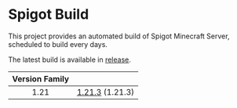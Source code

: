# Spigot Build

This project provides an automated build of Spigot Minecraft Server, scheduled to build every days.

The latest build is available in [release](https://github.com/doandat943/spigot-build/releases/latest).


| Version Family | |
|:---:|:---:|
| 1.21 | [1.21.3](https://github.com/doandat943/spigot-build/releases/download/Spigot/spigot-1.21.3.jar) (1.21.3) | [1.21.1](https://github.com/doandat943/spigot-build/releases/download/Spigot/spigot-1.21.1.jar) (1.21.1) | [1.20.6](https://github.com/doandat943/spigot-build/releases/download/Spigot/spigot-1.20.6.jar) (1.20.6) | [1.20.4](https://github.com/doandat943/spigot-build/releases/download/Spigot/spigot-1.20.4.jar) (1.20.4) | [1.20.2](https://github.com/doandat943/spigot-build/releases/download/Spigot/spigot-1.20.2.jar) (1.20.2) | [1.20.1](https://github.com/doandat943/spigot-build/releases/download/Spigot/spigot-1.20.1.jar) (1.20.1) | [1.19.4](https://github.com/doandat943/spigot-build/releases/download/Spigot/spigot-1.19.4.jar) (1.19.4) | [1.19.3](https://github.com/doandat943/spigot-build/releases/download/Spigot/spigot-1.19.3.jar) (1.19.3) | [1.19.2](https://github.com/doandat943/spigot-build/releases/download/Spigot/spigot-1.19.2.jar) (1.19.2) | [1.19.1](https://github.com/doandat943/spigot-build/releases/download/Spigot/spigot-1.19.1.jar) (1.19.1) | [1.19](https://github.com/doandat943/spigot-build/releases/download/Spigot/spigot-1.19.jar) (1.19) | [1.18.2](https://github.com/doandat943/spigot-build/releases/download/Spigot/spigot-1.18.2.jar) (1.18.2) | [1.18.1](https://github.com/doandat943/spigot-build/releases/download/Spigot/spigot-1.18.1.jar) (1.18.1) | [1.18](https://github.com/doandat943/spigot-build/releases/download/Spigot/spigot-1.18.jar) (1.18) | [1.17.1](https://github.com/doandat943/spigot-build/releases/download/Spigot/spigot-1.17.1.jar) (1.17.1) | [1.17](https://github.com/doandat943/spigot-build/releases/download/Spigot/spigot-1.17.jar) (1.17) | [1.16.5](https://github.com/doandat943/spigot-build/releases/download/Spigot/spigot-1.16.5.jar) (1.16.5) | [1.16.4](https://github.com/doandat943/spigot-build/releases/download/Spigot/spigot-1.16.4.jar) (1.16.4) | [1.16.3](https://github.com/doandat943/spigot-build/releases/download/Spigot/spigot-1.16.3.jar) (1.16.3) | [1.16.2](https://github.com/doandat943/spigot-build/releases/download/Spigot/spigot-1.16.2.jar) (1.16.2) | [1.16.1](https://github.com/doandat943/spigot-build/releases/download/Spigot/spigot-1.16.1.jar) (1.16.1) | [1.15.2](https://github.com/doandat943/spigot-build/releases/download/Spigot/spigot-1.15.2.jar) (1.15.2) | [1.15.1](https://github.com/doandat943/spigot-build/releases/download/Spigot/spigot-1.15.1.jar) (1.15.1) | [1.15](https://github.com/doandat943/spigot-build/releases/download/Spigot/spigot-1.15.jar) (1.15) | [1.14.4](https://github.com/doandat943/spigot-build/releases/download/Spigot/spigot-1.14.4.jar) (1.14.4) | [1.14.3](https://github.com/doandat943/spigot-build/releases/download/Spigot/spigot-1.14.3.jar) (1.14.3) | [1.14.2](https://github.com/doandat943/spigot-build/releases/download/Spigot/spigot-1.14.2.jar) (1.14.2) | [1.14.1](https://github.com/doandat943/spigot-build/releases/download/Spigot/spigot-1.14.1.jar) (1.14.1) | [1.14](https://github.com/doandat943/spigot-build/releases/download/Spigot/spigot-1.14.jar) (1.14) | [1.13.2](https://github.com/doandat943/spigot-build/releases/download/Spigot/spigot-1.13.2.jar) (1.13.2) | [1.13.1](https://github.com/doandat943/spigot-build/releases/download/Spigot/spigot-1.13.1.jar) (1.13.1) | [1.13](https://github.com/doandat943/spigot-build/releases/download/Spigot/spigot-1.13.jar) (1.13) | [1.12.2](https://github.com/doandat943/spigot-build/releases/download/Spigot/spigot-1.12.2.jar) (1.12.2) | [1.12.1](https://github.com/doandat943/spigot-build/releases/download/Spigot/spigot-1.12.1.jar) (1.12.1) | [1.12](https://github.com/doandat943/spigot-build/releases/download/Spigot/spigot-1.12.jar) (1.12) | [1.11.2](https://github.com/doandat943/spigot-build/releases/download/Spigot/spigot-1.11.2.jar) (1.11.2) | [1.11](https://github.com/doandat943/spigot-build/releases/download/Spigot/spigot-1.11.jar) (1.11) | [1.10.2](https://github.com/doandat943/spigot-build/releases/download/Spigot/spigot-1.10.2.jar) (1.10.2) | [1.9.4](https://github.com/doandat943/spigot-build/releases/download/Spigot/spigot-1.9.4.jar) (1.9.4) | [1.9.2](https://github.com/doandat943/spigot-build/releases/download/Spigot/spigot-1.9.2.jar) (1.9.2) | [1.9](https://github.com/doandat943/spigot-build/releases/download/Spigot/spigot-1.9.jar) (1.9) | [1.8.8](https://github.com/doandat943/spigot-build/releases/download/Spigot/spigot-1.8.8.jar) (1.8.8) | [1.8.3](https://github.com/doandat943/spigot-build/releases/download/Spigot/spigot-1.8.3.jar) (1.8.3) | [1.8](https://github.com/doandat943/spigot-build/releases/download/Spigot/spigot-1.8.jar) (1.21.3) | [1.21.1](https://github.com/doandat943/spigot-build/releases/download/Spigot/spigot-1.21.1.jar) (1.21.1) | [1.20.6](https://github.com/doandat943/spigot-build/releases/download/Spigot/spigot-1.20.6.jar) (1.20.6) | [1.20.4](https://github.com/doandat943/spigot-build/releases/download/Spigot/spigot-1.20.4.jar) (1.20.4) | [1.20.2](https://github.com/doandat943/spigot-build/releases/download/Spigot/spigot-1.20.2.jar) (1.20.2) | [1.20.1](https://github.com/doandat943/spigot-build/releases/download/Spigot/spigot-1.20.1.jar) (1.20.1) | [1.19.4](https://github.com/doandat943/spigot-build/releases/download/Spigot/spigot-1.19.4.jar) (1.19.4) | [1.19.3](https://github.com/doandat943/spigot-build/releases/download/Spigot/spigot-1.19.3.jar) (1.19.3) | [1.19.2](https://github.com/doandat943/spigot-build/releases/download/Spigot/spigot-1.19.2.jar) (1.19.2) | [1.19.1](https://github.com/doandat943/spigot-build/releases/download/Spigot/spigot-1.19.1.jar) (1.19.1) | [1.19](https://github.com/doandat943/spigot-build/releases/download/Spigot/spigot-1.19.jar) (1.19) | [1.18.2](https://github.com/doandat943/spigot-build/releases/download/Spigot/spigot-1.18.2.jar) (1.18.2) | [1.18.1](https://github.com/doandat943/spigot-build/releases/download/Spigot/spigot-1.18.1.jar) (1.18.1) | [1.18](https://github.com/doandat943/spigot-build/releases/download/Spigot/spigot-1.18.jar) (1.18) | [1.17.1](https://github.com/doandat943/spigot-build/releases/download/Spigot/spigot-1.17.1.jar) (1.17.1) | [1.17](https://github.com/doandat943/spigot-build/releases/download/Spigot/spigot-1.17.jar) (1.17) | [1.16.5](https://github.com/doandat943/spigot-build/releases/download/Spigot/spigot-1.16.5.jar) (1.16.5) | [1.16.4](https://github.com/doandat943/spigot-build/releases/download/Spigot/spigot-1.16.4.jar) (1.16.4) | [1.16.3](https://github.com/doandat943/spigot-build/releases/download/Spigot/spigot-1.16.3.jar) (1.16.3) | [1.16.2](https://github.com/doandat943/spigot-build/releases/download/Spigot/spigot-1.16.2.jar) (1.16.2) | [1.16.1](https://github.com/doandat943/spigot-build/releases/download/Spigot/spigot-1.16.1.jar) (1.16.1) | [1.15.2](https://github.com/doandat943/spigot-build/releases/download/Spigot/spigot-1.15.2.jar) (1.15.2) | [1.15.1](https://github.com/doandat943/spigot-build/releases/download/Spigot/spigot-1.15.1.jar) (1.15.1) | [1.15](https://github.com/doandat943/spigot-build/releases/download/Spigot/spigot-1.15.jar) (1.15) | [1.14.4](https://github.com/doandat943/spigot-build/releases/download/Spigot/spigot-1.14.4.jar) (1.14.4) | [1.14.3](https://github.com/doandat943/spigot-build/releases/download/Spigot/spigot-1.14.3.jar) (1.14.3) | [1.14.2](https://github.com/doandat943/spigot-build/releases/download/Spigot/spigot-1.14.2.jar) (1.14.2) | [1.14.1](https://github.com/doandat943/spigot-build/releases/download/Spigot/spigot-1.14.1.jar) (1.14.1) | [1.14](https://github.com/doandat943/spigot-build/releases/download/Spigot/spigot-1.14.jar) (1.14) | [1.13.2](https://github.com/doandat943/spigot-build/releases/download/Spigot/spigot-1.13.2.jar) (1.13.2) | [1.13.1](https://github.com/doandat943/spigot-build/releases/download/Spigot/spigot-1.13.1.jar) (1.13.1) | [1.13](https://github.com/doandat943/spigot-build/releases/download/Spigot/spigot-1.13.jar) (1.13) | [1.12.2](https://github.com/doandat943/spigot-build/releases/download/Spigot/spigot-1.12.2.jar) (1.12.2) | [1.12.1](https://github.com/doandat943/spigot-build/releases/download/Spigot/spigot-1.12.1.jar) (1.12.1) | [1.12](https://github.com/doandat943/spigot-build/releases/download/Spigot/spigot-1.12.jar) (1.12) | [1.11.2](https://github.com/doandat943/spigot-build/releases/download/Spigot/spigot-1.11.2.jar) (1.11.2) | [1.11](https://github.com/doandat943/spigot-build/releases/download/Spigot/spigot-1.11.jar) (1.11) | [1.10.2](https://github.com/doandat943/spigot-build/releases/download/Spigot/spigot-1.10.2.jar) (1.10.2) | [1.9.4](https://github.com/doandat943/spigot-build/releases/download/Spigot/spigot-1.9.4.jar) (1.9.4) | [1.9.2](https://github.com/doandat943/spigot-build/releases/download/Spigot/spigot-1.9.2.jar) (1.9.2) | [1.9](https://github.com/doandat943/spigot-build/releases/download/Spigot/spigot-1.9.jar) (1.9) | [1.8.8](https://github.com/doandat943/spigot-build/releases/download/Spigot/spigot-1.8.8.jar) (1.8.8) | [1.8.3](https://github.com/doandat943/spigot-build/releases/download/Spigot/spigot-1.8.3.jar) (1.8.3) | [1.8](https://github.com/doandat943/spigot-build/releases/download/Spigot/spigot-1.8.jar) (1.8) |
